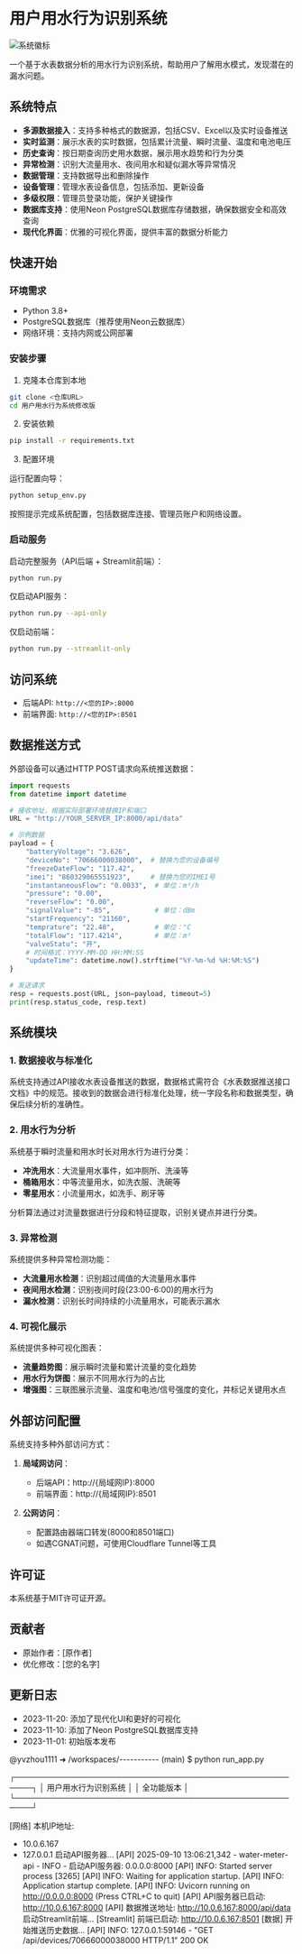 # 用户用水行为识别系统

![系统徽标](https://img.icons8.com/color/96/000000/water.png)

一个基于水表数据分析的用水行为识别系统，帮助用户了解用水模式，发现潜在的漏水问题。

## 系统特点

- **多源数据接入**：支持多种格式的数据源，包括CSV、Excel以及实时设备推送
- **实时监测**：展示水表的实时数据，包括累计流量、瞬时流量、温度和电池电压
- **历史查询**：按日期查询历史用水数据，展示用水趋势和行为分类
- **异常检测**：识别大流量用水、夜间用水和疑似漏水等异常情况
- **数据管理**：支持数据导出和删除操作
- **设备管理**：管理水表设备信息，包括添加、更新设备
- **多级权限**：管理员登录功能，保护关键操作
- **数据库支持**：使用Neon PostgreSQL数据库存储数据，确保数据安全和高效查询
- **现代化界面**：优雅的可视化界面，提供丰富的数据分析能力

## 快速开始

### 环境需求

- Python 3.8+
- PostgreSQL数据库（推荐使用Neon云数据库）
- 网络环境：支持内网或公网部署

### 安装步骤

1. 克隆本仓库到本地

```bash
git clone <仓库URL>
cd 用户用水行为系统修改版
```

2. 安装依赖

```bash
pip install -r requirements.txt
```

3. 配置环境

运行配置向导：

```bash
python setup_env.py
```

按照提示完成系统配置，包括数据库连接、管理员账户和网络设置。

### 启动服务

启动完整服务（API后端 + Streamlit前端）：

```bash
python run.py
```

仅启动API服务：

```bash
python run.py --api-only
```

仅启动前端：

```bash
python run.py --streamlit-only
```

## 访问系统

- 后端API: `http://<您的IP>:8000`
- 前端界面: `http://<您的IP>:8501`

## 数据推送方式

外部设备可以通过HTTP POST请求向系统推送数据：

```python
import requests
from datetime import datetime

# 接收地址，根据实际部署环境替换IP和端口
URL = "http://YOUR_SERVER_IP:8000/api/data"

# 示例数据
payload = {
    "batteryVoltage": "3.626",
    "deviceNo": "70666000038000",  # 替换为您的设备编号
    "freezeDateFlow": "117.42",
    "imei": "860329065551923",     # 替换为您的IMEI号
    "instantaneousFlow": "0.0033",  # 单位：m³/h
    "pressure": "0.00",
    "reverseFlow": "0.00",
    "signalValue": "-85",           # 单位：dBm
    "startFrequency": "21160",
    "temprature": "22.48",          # 单位：°C
    "totalFlow": "117.4214",        # 单位：m³
    "valveStatu": "开",
    # 时间格式：YYYY-MM-DD HH:MM:SS
    "updateTime": datetime.now().strftime("%Y-%m-%d %H:%M:%S")
}

# 发送请求
resp = requests.post(URL, json=payload, timeout=5)
print(resp.status_code, resp.text)
```

## 系统模块

### 1. 数据接收与标准化

系统支持通过API接收水表设备推送的数据，数据格式需符合《水表数据推送接口文档》中的规范。接收到的数据会进行标准化处理，统一字段名称和数据类型，确保后续分析的准确性。

### 2. 用水行为分析

系统基于瞬时流量和用水时长对用水行为进行分类：

- **冲洗用水**：大流量用水事件，如冲厕所、洗澡等
- **桶箱用水**：中等流量用水，如洗衣服、洗碗等
- **零星用水**：小流量用水，如洗手、刷牙等

分析算法通过对流量数据进行分段和特征提取，识别关键点并进行分类。

### 3. 异常检测

系统提供多种异常检测功能：

- **大流量用水检测**：识别超过阈值的大流量用水事件
- **夜间用水检测**：识别夜间时段(23:00-6:00)的用水行为
- **漏水检测**：识别长时间持续的小流量用水，可能表示漏水

### 4. 可视化展示

系统提供多种可视化图表：

- **流量趋势图**：展示瞬时流量和累计流量的变化趋势
- **用水行为饼图**：展示不同用水行为的占比
- **增强图**：三联图展示流量、温度和电池/信号强度的变化，并标记关键用水点

## 外部访问配置

系统支持多种外部访问方式：

1. **局域网访问**：
   - 后端API：http://{局域网IP}:8000
   - 前端界面：http://{局域网IP}:8501

2. **公网访问**：
   - 配置路由器端口转发(8000和8501端口)
   - 如遇CGNAT问题，可使用Cloudflare Tunnel等工具

## 许可证

本系统基于MIT许可证开源。

## 贡献者

- 原始作者：[原作者]
- 优化修改：[您的名字]

## 更新日志

- 2023-11-20: 添加了现代化UI和更好的可视化
- 2023-11-10: 添加了Neon PostgreSQL数据库支持
- 2023-11-01: 初始版本发布 














@yvzhou1111 ➜ /workspaces/----------- (main) $ python run_app.py

┌─────────────────────────────────────────────────────┐
│                用户用水行为识别系统               │
│                   全功能版本                   │
└─────────────────────────────────────────────────────┘
    
[网络] 本机IP地址:
  - 10.0.6.167
  - 127.0.0.1
启动API服务器...
[API] 2025-09-10 13:06:21,342 - water-meter-api - INFO - 启动API服务器: 0.0.0.0:8000
[API] INFO:     Started server process [3265]
[API] INFO:     Waiting for application startup.
[API] INFO:     Application startup complete.
[API] INFO:     Uvicorn running on http://0.0.0.0:8000 (Press CTRL+C to quit)
[API] API服务器已启动: http://10.0.6.167:8000
[API] 数据推送地址: http://10.0.6.167:8000/api/data
启动Streamlit前端...
[Streamlit] 前端已启动: http://10.0.6.167:8501
[数据] 开始推送历史数据...
[API] INFO:     127.0.0.1:59146 - "GET /api/devices/70666000038000 HTTP/1.1" 200 OK